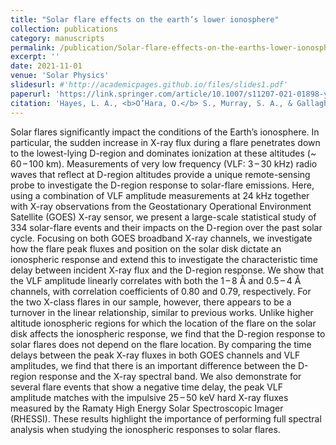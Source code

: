 ```yaml
---
title: "Solar flare effects on the earth’s lower ionosphere"
collection: publications
category: manuscripts
permalink: /publication/Solar-flare-effects-on-the-earths-lower-ionosphere
excerpt: ''
date: 2021-11-01
venue: 'Solar Physics'
slidesurl: #'http://academicpages.github.io/files/slides1.pdf'
paperurl: 'https://link.springer.com/article/10.1007/s11207-021-01898-y'
citation: 'Hayes, L. A., <b>O’Hara, O.</b> S., Murray, S. A., & Gallagher, P. T. (2021). Solar flare effects on the earth’s lower ionosphere. Solar Physics, 296(11), 157.'
---
```


Solar flares significantly impact the conditions of the Earth’s ionosphere. In particular, the sudden increase in X-ray flux during a flare penetrates down to the lowest-lying D-region and dominates ionization at these altitudes (~ 60 – 100 km). Measurements of very low frequency (VLF: 3 – 30 kHz) radio waves that reflect at D-region altitudes provide a unique remote-sensing probe to investigate the D-region response to solar-flare emissions. Here, using a combination of VLF amplitude measurements at 24 kHz together with X-ray observations from the Geostationary Operational Environment Satellite (GOES) X-ray sensor, we present a large-scale statistical study of 334 solar-flare events and their impacts on the D-region over the past solar cycle. Focusing on both GOES broadband X-ray channels, we investigate how the flare peak fluxes and position on the solar disk dictate an ionospheric response and extend this to investigate the characteristic time delay between incident X-ray flux and the D-region response. We show that the VLF amplitude linearly correlates with both the 1 – 8 Å and 0.5 – 4 Å channels, with correlation coefficients of 0.80 and 0.79, respectively. For the two X-class flares in our sample, however, there appears to be a turnover in the linear relationship, similar to previous works. Unlike higher altitude ionospheric regions for which the location of the flare on the solar disk affects the ionospheric response, we find that the D-region response to solar flares does not depend on the flare location. By comparing the time delays between the peak X-ray fluxes in both GOES channels and VLF amplitudes, we find that there is an important difference between the D-region response and the X-ray spectral band. We also demonstrate for several flare events that show a negative time delay, the peak VLF amplitude matches with the impulsive 25 – 50 keV hard X-ray fluxes measured by the Ramaty High Energy Solar Spectroscopic Imager (RHESSI). These results highlight the importance of performing full spectral analysis when studying the ionospheric responses to solar flares.